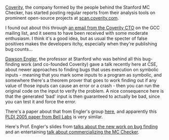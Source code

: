 <!--
.. title: Static Bug Checking in Open Source software
.. date: 2006/03/13 20:00
.. slug: static-bug-checking-in-open-source-software
.. link:
.. description:
.. tags: programming, research
-->


[Coverity](http://www.coverity.com), the company formed by the people behind the Stanford MC Checker, has started posting regular reports from their analysis tools on prominent open-source projects at [scan.coverity.com](http://www.scan.coverity.com).

I found out about this through [an email from the Coverity CTO](http://gcc.gnu.org/ml/gcc/2006-03/msg00187.html) on the GCC mailing list, and it seems to have been received with some moderate enthusiasm. I think it's a good idea, but as usual the specter of false positives makes the developers itchy, especially when they're publishing bug counts...

[Dawson Engler](http://www.stanford.edu/~engler), the professor at Stanford who was behind all this bug-finding work (and co-founded Coverity) gave a talk recently here at CSE, about newer approaches to finding bugs that uses execution on symbolic inputs - meaning that you mark some inputs to a program as symbolic, and somewhere there's a theorem prover that goes to work finding out if any value of those inputs can cause an error or a crash - then you can run the original code on the input to verify the problem. A nice consequence here is that the generated 'bad' input is then guaranteed to actually be bad, since you can test it and force the error.

There's a paper about that from Engler's group [here](http://www.stanford.edu/~engler/cstr-3.25.5.pdf), and apparently this [PLDI 2005 paper from Bell Labs](http://cm.bell-labs.com/who/god/public_psfiles/pldi2005.pdf) is very similar.

Here's Prof. Engler's slides from [talks about the new work on bug finding](http://www.stanford.edu/~engler/usenix-security05.pdf) and an entertaining
[talk about commercializing the MC Checker](http://www.stanford.edu/~engler/spin05-coverity.pdf).
